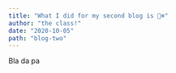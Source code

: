 ```yaml
---
title: "What I did for my second blog is 🐻‍❄️"
author: "the class!"
date: "2020-10-05"
path: "blog-two"
---
```

Bla da pa